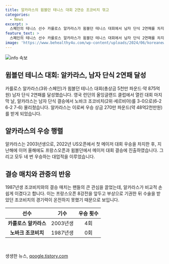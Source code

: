 ```yaml
---
title: 알카라스의 윔블던 테니스 대회 2연승 조코비치 꺾고
categories:
  - News
excerpt: >
  스페인의 테니스 선수 카를로스 알카라스가 윔블던 테니스 대회에서 남자 단식 2연패를 차지했다. 영국 런던에서 열린 결승에서 세르비아의 노바크 조코비치를 30으로 이기며 우승했고, 상금 270만 파운드를 획들했다. 알카라스는 지난해 US오픈과 올해 프랑스오픈, 윔블던에서 메이저 대회 4번 우승을 차지했으며, 조코비치와의 결승은 큰 관심을 끌었지만 알카라스가 쉽게 승리했다. (총 149자)
feature_text: >
  스페인의 테니스 선수 카를로스 알카라스가 윔블던 테니스 대회에서 남자 단식 2연패를 차지했다. 영국 런던에서 열린 결승에서 세르비아의 노바크 조코비치를 30으로 이기며 우승했고, 상금 270만 파운드를 획들했다. 알카라스는 지난해 US오픈과 올해 프랑스오픈, 윔블던에서 메이저 대회 4번 우승을 차지했으며, 조코비치와의 결승은 큰 관심을 끌었지만 알카라스가 쉽게 승리했다. (총 149자)
image: 'https://www.behealthy4u.com/wp-content/uploads/2024/06/koreanews.jpg'
---
```


<p><img src="https://www.behealthy4u.com/wp-content/uploads/2024/06/koreanews.jpg" alt="info 속보" /></p>

<h2 data-ke-size="size26">윔블던 테니스 대회: 알카라스, 남자 단식 2연패 달성</h2>

<p data-ke-size="size16">카를로스 알카라스(3위·스페인)가 윔블던 테니스 대회(총상금 5천만 파운드·약 875억원) 남자 단식 2연패를 달성했습니다. 영국 런던의 올잉글랜드 클럽에서 열린 대회 마지막 날, 알카라스는 남자 단식 결승에서 노바크 조코비치(2위·세르비아)를 3-0으로(6-2 6-2 7-6) 물리쳤습니다. 알카라스는 이로써 우승 상금 270만 파운드(약 48억2천만원)를 받게 되었습니다.</p>

<h2 data-ke-size="size26">알카라스의 우승 행렬</h2>

<p data-ke-size="size16">알카라스는 2003년생으로, 2022년 US오픈에서 첫 메이저 대회 우승을 차지한 후, 지난해에 이어 올해에도 프랑스오픈과 윔블던에서 메이저 대회 결승에 진출하였습니다. 그리고 모두 네 번 우승하는 대업적을 이루었습니다.</p>

<h2 data-ke-size="size26">결승 매치와 관중의 반응</h2>

<p data-ke-size="size16">1987년생 조코비치와의 결승 매치는 팬들의 큰 관심을 끌었는데, 알카라스가 비교적 손쉽게 이겼다고 합니다. 이는 프랑스오픈 8강전을 앞두고 부상으로 기권한 뒤 수술을 받았던 조코비치의 경기력이 온전하지 못했기 때문으로 보입니다.</p>

<table>
    <thead>
        <tr>
            <th style="text-align: center;">선수</th>
            <th style="text-align: center;">기수</th>
            <th style="text-align: center;">우승 횟수</th>
        </tr>
    </thead>
    <tbody>
        <tr>
            <td style="text-align: center;"><b>카를로스 알카라스</b></td>
            <td style="text-align: center;">2003년생</td>
            <td style="text-align: center;">4회</td>
        </tr>
        <tr>
            <td style="text-align: center;"><b>노바크 조코비치</b></td>
            <td style="text-align: center;">1987년생</td>
            <td style="text-align: center;">0회</td>
        </tr>
    </tbody>
</table>

<p data-ke-size="size16">&nbsp;</p>
생생한 뉴스, <a href="https://qoogle.tistory.com" rel="dofollow">qoogle.tistory.com</a>


